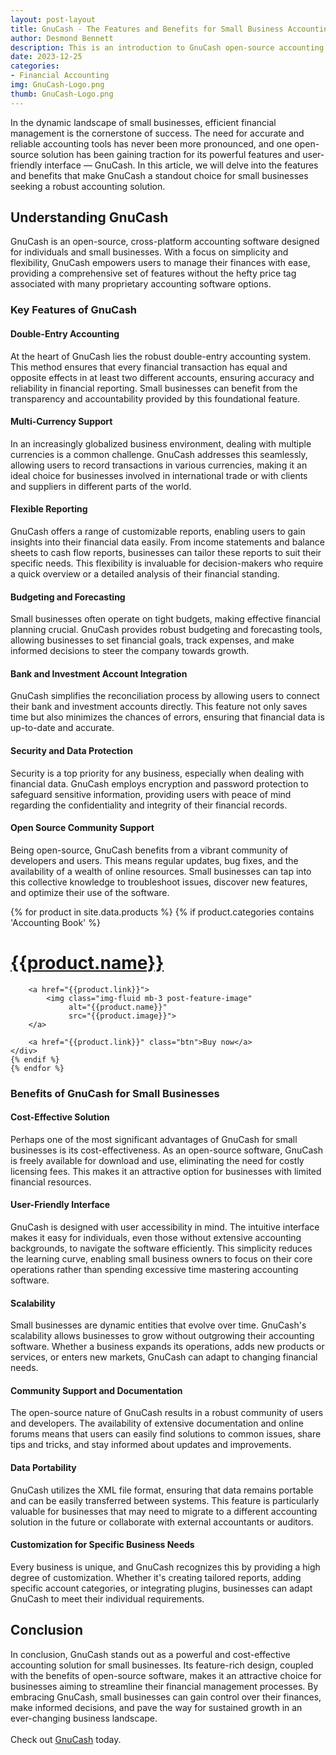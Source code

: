 ```yaml
---
layout: post-layout
title: GnuCash - The Features and Benefits for Small Business Accounting
author: Desmond Bennett
description: This is an introduction to GnuCash open-source accounting software for small businesses.
date: 2023-12-25
categories:
- Financial Accounting
img: GnuCash-Logo.png
thumb: GnuCash-Logo.png
---
```


In the dynamic landscape of small businesses, efficient financial management is 
the cornerstone of success. The need for accurate and reliable accounting tools 
has never been more pronounced, and one open-source solution has been gaining 
traction for its powerful features and user-friendly interface — GnuCash. 
In this article, we will delve into the features and benefits that make 
GnuCash a standout choice for small businesses seeking a robust accounting solution.

<!--more-->

## Understanding GnuCash

GnuCash is an open-source, cross-platform accounting software designed for 
individuals and small businesses. With a focus on simplicity and flexibility, 
GnuCash empowers users to manage their finances with ease, providing a 
comprehensive set of features without the hefty price tag associated with 
many proprietary accounting software options.

### Key Features of GnuCash

#### Double-Entry Accounting
At the heart of GnuCash lies the robust double-entry accounting system. 
This method ensures that every financial transaction has equal and opposite 
effects in at least two different accounts, ensuring accuracy and reliability 
in financial reporting. Small businesses can benefit from the transparency 
and accountability provided by this foundational feature.

#### Multi-Currency Support
In an increasingly globalized business environment, dealing with multiple 
currencies is a common challenge. GnuCash addresses this seamlessly, 
allowing users to record transactions in various currencies, making it an 
ideal choice for businesses involved in international trade or with clients 
and suppliers in different parts of the world.

#### Flexible Reporting
GnuCash offers a range of customizable reports, enabling users to gain 
insights into their financial data easily. From income statements and balance 
sheets to cash flow reports, businesses can tailor these reports to suit their 
specific needs. This flexibility is invaluable for decision-makers who require 
a quick overview or a detailed analysis of their financial standing.

#### Budgeting and Forecasting
Small businesses often operate on tight budgets, making effective financial 
planning crucial. GnuCash provides robust budgeting and forecasting tools, 
allowing businesses to set financial goals, track expenses, and make informed 
decisions to steer the company towards growth.

#### Bank and Investment Account Integration
GnuCash simplifies the reconciliation process by allowing users to connect 
their bank and investment accounts directly. This feature not only saves time 
but also minimizes the chances of errors, ensuring that financial data is 
up-to-date and accurate.

#### Security and Data Protection
Security is a top priority for any business, especially when dealing with 
financial data. GnuCash employs encryption and password protection to safeguard 
sensitive information, providing users with peace of mind regarding the 
confidentiality and integrity of their financial records.

#### Open Source Community Support
Being open-source, GnuCash benefits from a vibrant community of developers and 
users. This means regular updates, bug fixes, and the availability of a wealth 
of online resources. Small businesses can tap into this collective knowledge to
troubleshoot issues, discover new features, and optimize their use of the software.

<div class="products">
    {% for product in site.data.products %}
    {% if product.categories contains 'Accounting Book' %}
    <div class="centred">        
        <h1 class="title mb-2">
            <a href="{{product.link}}">{{product.name}}</a>
        </h1>

        <a href="{{product.link}}">
            <img class="img-fluid mb-3 post-feature-image" 
                 alt="{{product.name}}"
                 src="{{product.image}}">
        </a>

        <a href="{{product.link}}" class="btn">Buy now</a>        
    </div>
    {% endif %}
    {% endfor %}                
</div>

### Benefits of GnuCash for Small Businesses

#### Cost-Effective Solution
Perhaps one of the most significant advantages of GnuCash for small businesses 
is its cost-effectiveness. As an open-source software, GnuCash is freely 
available for download and use, eliminating the need for costly licensing fees. 
This makes it an attractive option for businesses with limited financial resources.

#### User-Friendly Interface
GnuCash is designed with user accessibility in mind. The intuitive interface 
makes it easy for individuals, even those without extensive accounting backgrounds, 
to navigate the software efficiently. This simplicity reduces the learning curve, 
enabling small business owners to focus on their core operations rather than 
spending excessive time mastering accounting software.

#### Scalability
Small businesses are dynamic entities that evolve over time. GnuCash's 
scalability allows businesses to grow without outgrowing their accounting 
software. Whether a business expands its operations, adds new products or 
services, or enters new markets, GnuCash can adapt to changing financial needs.

#### Community Support and Documentation
The open-source nature of GnuCash results in a robust community of users and 
developers. The availability of extensive documentation and online forums means 
that users can easily find solutions to common issues, share tips and tricks, 
and stay informed about updates and improvements.

#### Data Portability
GnuCash utilizes the XML file format, ensuring that data remains portable 
and can be easily transferred between systems. This feature is particularly 
valuable for businesses that may need to migrate to a different accounting 
solution in the future or collaborate with external accountants or auditors.

#### Customization for Specific Business Needs
Every business is unique, and GnuCash recognizes this by providing a high 
degree of customization. Whether it's creating tailored reports, adding 
specific account categories, or integrating plugins, businesses can adapt 
GnuCash to meet their individual requirements.

## Conclusion
In conclusion, GnuCash stands out as a powerful and cost-effective accounting 
solution for small businesses. Its feature-rich design, coupled with the 
benefits of open-source software, makes it an attractive choice for businesses 
aiming to streamline their financial management processes. By embracing GnuCash, 
small businesses can gain control over their finances, make informed decisions, 
and pave the way for sustained growth in an ever-changing business landscape.
<br/><br/>
Check out [GnuCash](https://gnucash.org/) today.
